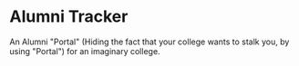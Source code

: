 # Alumni Tracker

An Alumni "Portal" (Hiding the fact that your college wants to stalk you, by using "Portal") for an imaginary college.
